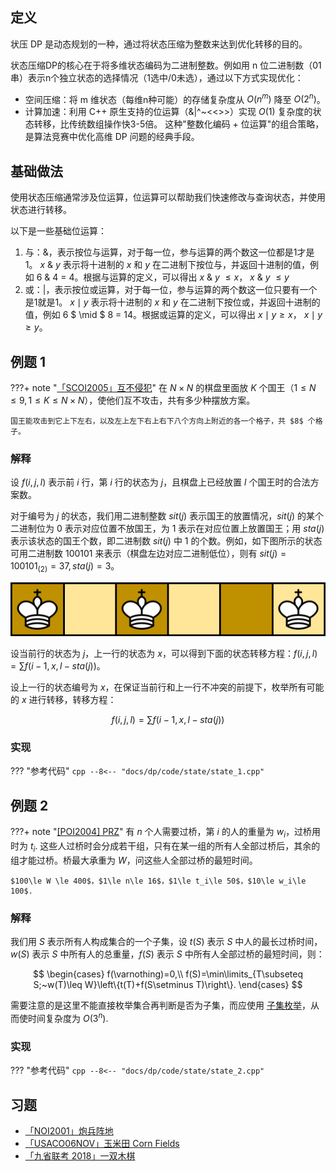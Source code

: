 ## 定义

状压 DP 是动态规划的一种，通过将状态压缩为整数来达到优化转移的目的。

状态压缩DP的核心在于将多维状态编码为二进制整数。例如用 n 位二进制数（01串）表示n个独立状态的选择情况（1选中/0未选），通过以下方式实现优化：

- 空间压缩：将 m 维状态（每维n种可能）的存储复杂度从 $O(n^m)$ 降至 $O(2^n)$。  
- 计算加速：利用 C++ 原生支持的位运算（&|^~<<>>）实现 $O(1)$ 复杂度的状态转移，比传统数组操作快3-5倍。 这种"整数化编码 + 位运算"的组合策略，是算法竞赛中优化高维 DP 问题的经典手段。

## 基础做法

使用状态压缩通常涉及位运算，位运算可以帮助我们快速修改与查询状态，并使用状态进行转移。

以下是一些基础位运算：

1. 与：&，表示按位与运算，对于每一位，参与运算的两个数这一位都是1才是1。 $x$ & $y$ 表示将十进制的 $x$ 和 $y$ 在二进制下按位与，并返回十进制的值，例如 6 & 4 = 4。根据与运算的定义，可以得出 $x$ & $y$  $\le x$， $x$ & $y$  $\le y$
1. 或：|，表示按位或运算，对于每一位，参与运算的两个数这一位只要有一个是1就是1。 $x \mid y$ 表示将十进制的 $x$ 和 $y$ 在二进制下按位或，并返回十进制的值，例如 6 $ \mid $ 8 = 14。根据或运算的定义，可以得出 $x \mid y  \ge x$， $x \mid y \ge y$。

## 例题 1

???+ note "[「SCOI2005」互不侵犯](https://loj.ac/problem/2153)"
    在 $N\times N$ 的棋盘里面放 $K$ 个国王（$1 \leq N \leq 9, 1 \leq K \leq N \times N$），使他们互不攻击，共有多少种摆放方案。
    
    国王能攻击到它上下左右，以及左上左下右上右下八个方向上附近的各一个格子，共 $8$ 个格子。

### 解释

设 $f(i,j,l)$ 表示前 $i$ 行，第 $i$ 行的状态为 $j$，且棋盘上已经放置 $l$ 个国王时的合法方案数。

对于编号为 $j$ 的状态，我们用二进制整数 $sit(j)$ 表示国王的放置情况，$sit(j)$ 的某个二进制位为 $0$ 表示对应位置不放国王，为 $1$ 表示在对应位置上放置国王；用 $sta(j)$ 表示该状态的国王个数，即二进制数 $sit(j)$ 中 $1$ 的个数。例如，如下图所示的状态可用二进制数 $100101$ 来表示（棋盘左边对应二进制低位），则有 $sit(j)=100101_{(2)}=37, sta(j)=3$。

![](./images/SCOI2005-互不侵犯.png)

设当前行的状态为 $j$，上一行的状态为 $x$，可以得到下面的状态转移方程：$f(i,j,l) = \sum f(i-1,x,l-sta(j))$。

设上一行的状态编号为 $x$，在保证当前行和上一行不冲突的前提下，枚举所有可能的 $x$ 进行转移，转移方程：

$$
f(i,j,l) = \sum f(i-1,x,l-sta(j))
$$

### 实现

??? "参考代码"
    ```cpp
    --8<-- "docs/dp/code/state/state_1.cpp"
    ```

## 例题 2

???+ note "[\[POI2004\] PRZ](https://www.luogu.com.cn/problem/P5911)"
    有 $n$ 个人需要过桥，第 $i$ 的人的重量为 $w_i$，过桥用时为 $t_i$. 这些人过桥时会分成若干组，只有在某一组的所有人全部过桥后，其余的组才能过桥。桥最大承重为 $W$，问这些人全部过桥的最短时间。
    
    $100\le W \le 400$，$1\le n\le 16$，$1\le t_i\le 50$，$10\le w_i\le 100$.

### 解释

我们用 $S$ 表示所有人构成集合的一个子集，设 $t(S)$ 表示 $S$ 中人的最长过桥时间，$w(S)$ 表示 $S$ 中所有人的总重量，$f(S)$ 表示 $S$ 中所有人全部过桥的最短时间，则：

$$
\begin{cases}
    f(\varnothing)=0,\\
    f(S)=\min\limits_{T\subseteq S;~w(T)\leq W}\left\{t(T)+f(S\setminus T)\right\}.
\end{cases}
$$

需要注意的是这里不能直接枚举集合再判断是否为子集，而应使用 [子集枚举](../math/binary-set.md#遍历所有掩码的子掩码)，从而使时间复杂度为 $O(3^n)$.

### 实现

??? "参考代码"
    ```cpp
    --8<-- "docs/dp/code/state/state_2.cpp"
    ```

## 习题

-   [「NOI2001」炮兵阵地](https://loj.ac/problem/10173)
-   [「USACO06NOV」玉米田 Corn Fields](https://www.luogu.com.cn/problem/P1879)
-   [「九省联考 2018」一双木棋](https://loj.ac/problem/2471)

